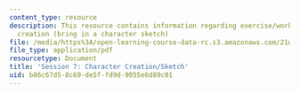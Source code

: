 ```yaml
---
content_type: resource
description: This resource contains information regarding exercise/workshop in character
  creation (bring in a character sketch)
file: /media/https%3A/open-learning-course-data-rc.s3.amazonaws.com/21w-755-writing-and-reading-short-stories-spring-2012/b86c67d58c69de5ffd9d9055e6d89c01_MIT21W_755S12_ses7_sketch.pdf
file_type: application/pdf
resourcetype: Document
title: 'Session 7: Character Creation/Sketch'
uid: b86c67d5-8c69-de5f-fd9d-9055e6d89c01
---
```

